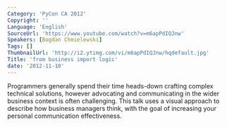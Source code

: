 ```yaml
---
Category: 'PyCon CA 2012'
Copyright: ''
Language: 'English'
SourceUrl: 'https://www.youtube.com/watch?v=m6apPdIQJnw'
Speakers: [Bogdan Chmielewski]
Tags: []
ThumbnailUrl: 'http://i2.ytimg.com/vi/m6apPdIQJnw/hqdefault.jpg'
Title: 'from business import logic'
date: '2012-11-10'
---
```

Programmers generally spend their time heads-down crafting complex technical
solutions, however advocating and communicating in the wider business context
is often challenging. This talk uses a visual approach to describe how
business managers think, with the goal of increasing your personal
communication effectiveness.
